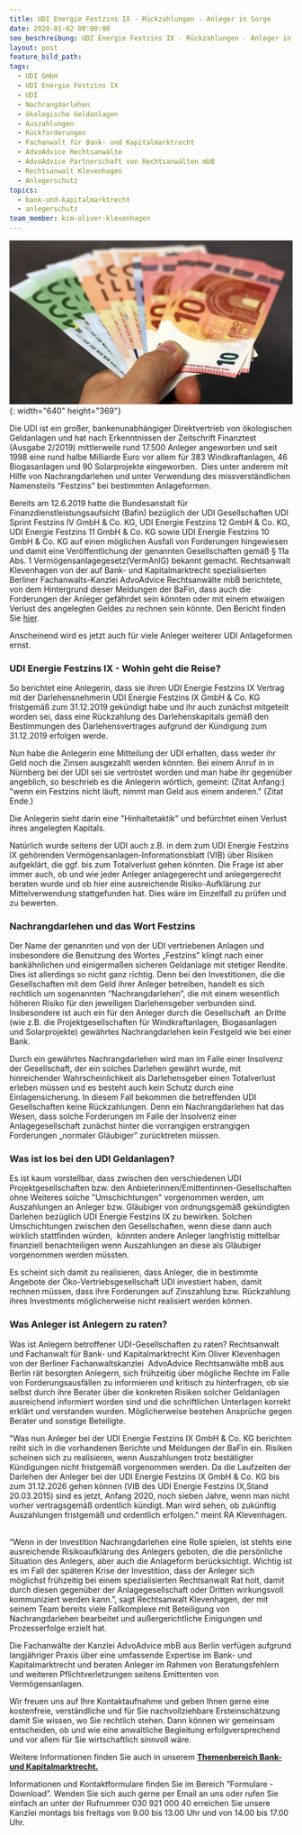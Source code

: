 ```yaml
---
title: UDI Energie Festzins IX - Rückzahlungen - Anleger in Sorge
date: 2020-01-02 00:00:00
seo_beschreibung: UDI Energie Festzins IX - Rückzahlungen - Anleger in Sorge
layout: post
feature_bild_path:
tags:
  - UDI GmbH
  - UDI Energie Festzins IX
  - UDI
  - Nachrangdarlehen
  - ökologische Geldanlagen
  - Auszahlungen
  - Rückforderungen
  - Fachanwalt für Bank- und Kapitalmarktrecht
  - AdvoAdvice Rechtsanwälte
  - AdvoAdvice Partnerschaft von Rechtsanwälten mbB
  - Rechtsanwalt Klevenhagen
  - Anlegerschutz
topics:
  - bank-und-kapitalmarktrecht
  - anlegerschutz
team_member: kim-oliver-klevenhagen
---
```


![](/uploads/money-1005464-640-10.jpg){: width="640" height="369"}

Die UDI ist ein gro&szlig;er, bankenunabh&auml;ngiger Direktvertrieb von ökologischen Geldanlagen und hat nach Erkenntnissen der Zeitschrift Finanztest (Ausgabe 2/2019) mittlerweile rund 17.500 Anleger angeworben und seit 1998 eine rund halbe Milliarde Euro vor allem f&uuml;r 383 Windkraftanlagen, 46 Biogasanlagen und 90 Solarprojekte eingeworben.&nbsp; Dies unter anderem mit Hilfe von Nachrangdarlehen und unter Verwendung des missverst&auml;ndlichen Namensteils “Festzins” bei bestimmten Anlageformen.

Bereits am 12.6.2019 hatte die Bundesanstalt f&uuml;r Finanzdienstleistungsaufsicht (Bafin) bez&uuml;glich der UDI Gesellschaften UDI Sprint Festzins IV GmbH & Co. KG, UDI Energie Festzins 12 GmbH & Co. KG, UDI Energie Festzins 11 GmbH & Co. KG sowie UDI Energie Festzins 10 GmbH & Co. KG auf einen möglichen Ausfall von Forderungen hingewiesen und damit eine Veröffentlichung der genannten Gesellschaften gem&auml;&szlig; &sect; 11a Abs. 1 Vermögensanlagegesetz(VermAnlG) bekannt gemacht. Rechtsanwalt Klevenhagen von der auf Bank- und Kapitalmarktrecht spezialisierten Berliner Fachanwalts-Kanzlei AdvoAdvice Rechtsanw&auml;lte mbB berichtete, von dem Hintergrund dieser Meldungen der BaFin, dass auch die Forderungen der Anleger gef&auml;hrdet sein könnten oder mit einem etwaigen Verlust des angelegten Geldes zu rechnen sein könnte. Den Bericht finden Sie [hier](https://advoadvice.de/blog/udi-sprint-festzins-iv-festzins-121110-gmbh-co-kg-bafin-gibt-hinweis-auf-m%C3%B6glichen-ausfall-von-zinszahlungen-und-forderungen/).

Anscheinend wird es jetzt auch f&uuml;r viele Anleger weiterer UDI Anlageformen ernst.

### UDI Energie Festzins IX - Wohin geht die Reise?

So berichtet eine Anlegerin, dass sie ihren UDI Energie Festzins IX Vertrag mit der Darlehensnehmerin UDI Energie Festzins IX GmbH & Co. KG fristgem&auml;&szlig; zum 31.12.2019 gek&uuml;ndigt habe und ihr auch zun&auml;chst mitgeteilt worden sei, dass eine R&uuml;ckzahlung des Darlehenskapitals gem&auml;&szlig; den Bestimmungen des Darlehensvertrages aufgrund der K&uuml;ndigung zum 31.12.2019 erfolgen werde.

Nun habe die Anlegerin eine Mitteilung der UDI erhalten, dass weder ihr Geld noch die Zinsen ausgezahlt werden könnten. Bei einem Anruf in in N&uuml;rnberg bei der UDI sei sie vertröstet worden und man habe ihr gegen&uuml;ber angeblich, so beschrieb es die Anlegerin wörtlich, gemeint: (Zitat Anfang:) "wenn ein Festzins nicht l&auml;uft, nimmt man Geld aus einem anderen." (Zitat Ende.)

Die Anlegerin sieht darin eine "Hinhaltetaktik" und bef&uuml;rchtet einen Verlust ihres angelegten Kapitals.&nbsp;&nbsp;

Nat&uuml;rlich wurde seitens der UDI auch z.B. in dem zum UDI Energie Festzins IX gehörenden Vermögensanlagen-Informationsblatt (VIB) &uuml;ber Risiken aufgekl&auml;rt, die ggf. bis zum Totalverlust gehen könnten. Die Frage ist aber immer auch, ob und wie jeder Anleger anlagegerecht und anlegergerecht beraten wurde und ob hier eine ausreichende Risiko-Aufkl&auml;rung zur Mittelverwendung stattgefunden hat. Dies w&auml;re im Einzelfall zu pr&uuml;fen und zu bewerten.

### Nachrangdarlehen und das Wort Festzins

Der Name der genannten und von der UDI vertriebenen Anlagen und insbesondere die Benutzung des Wortes „Festzins” klingt nach einer bank&auml;hnlichen und einigerma&szlig;en sicheren Geldanlage mit stetiger Rendite. Dies ist allerdings so nicht ganz richtig. Denn bei den Investitionen, die die Gesellschaften mit dem Geld ihrer Anleger betreiben, handelt es sich rechtlich um sogenannten “Nachrangdarlehen”, die mit einem wesentlich höheren Risiko f&uuml;r den jeweiligen Darlehensgeber verbunden sind. Insbesondere ist auch ein f&uuml;r den Anleger durch die Gesellschaft&nbsp; an Dritte (wie z.B. die Projektgesellschaften f&uuml;r Windkraftanlagen, Biogasanlagen und Solarprojekte) gew&auml;hrtes Nachrangdarlehen kein Festgeld wie bei einer Bank.

Durch ein gew&auml;hrtes Nachrangdarlehen wird man im Falle einer Insolvenz der Gesellschaft, der ein solches Darlehen gew&auml;hrt wurde, mit hinreichender Wahrscheinlichkeit als Darlehensgeber einen Totalverlust erleben m&uuml;ssen und es besteht auch kein Schutz durch eine Einlagensicherung. In diesem Fall bekommen die betreffenden UDI Gesellschaften keine R&uuml;ckzahlungen. Denn ein Nachrangdarlehen hat das Wesen, dass solche Forderungen im Falle der Insolvenz einer Anlagegesellschaft zun&auml;chst hinter die vorrangigen erstrangigen Forderungen „normaler Gl&auml;ubiger” zur&uuml;cktreten m&uuml;ssen.

### Was ist los bei den UDI Geldanlagen?

Es ist kaum vorstellbar, dass zwischen den verschiedenen UDI Projektgesellschaften bzw. den Anbieterinnen/Emittentinnen-Gesellschaften ohne Weiteres solche "Umschichtungen" vorgenommen werden, um Auszahlungen an Anleger bzw. Gl&auml;ubiger von ordnungsgem&auml;&szlig; gek&uuml;ndigten Darlehen bez&uuml;glich UDI Energie Festzins IX zu bewirken. Solchen Umschichtungen zwischen den Gesellschaften, wenn diese dann auch wirklich stattfinden w&uuml;rden, &nbsp;könnten andere Anleger langfristig mittelbar finanziell benachteiligen wenn Auszahlungen an diese als Gl&auml;ubiger vorgenommen werden m&uuml;ssten.

Es scheint sich damit zu realisieren, dass Anleger, die in bestimmte Angebote der Öko-Vertriebsgesellschaft UDI investiert haben, damit rechnen m&uuml;ssen, dass ihre Forderungen auf Zinszahlung bzw. R&uuml;ckzahlung ihres Investments möglicherweise nicht realisiert werden können.

### Was Anleger ist Anlegern zu raten?

Was ist Anlegern betroffener UDI-Gesellschaften zu raten? Rechtsanwalt und Fachanwalt f&uuml;r Bank- und Kapitalmarktrecht Kim Oliver Klevenhagen von der Berliner Fachanwaltskanzlei&nbsp; AdvoAdvice Rechtsanw&auml;lte mbB aus Berlin r&auml;t besorgten Anlegern, sich fr&uuml;hzeitig &uuml;ber mögliche Rechte im Falle von Forderungsausf&auml;llen zu informieren und kritisch zu hinterfragen, ob sie selbst durch ihre Berater &uuml;ber die konkreten Risiken solcher Geldanlagen ausreichend informiert worden sind und die schriftlichen Unterlagen korrekt erkl&auml;rt und verstanden wurden. Möglicherweise bestehen Anspr&uuml;che gegen Berater und sonstige Beteiligte.

"Was nun Anleger bei der UDI Energie Festzins IX GmbH & Co. KG berichten reiht sich in die vorhandenen Berichte und Meldungen der BaFin ein. Risiken scheinen sich zu realisieren, wenn Auszahlungen trotz best&auml;tigter K&uuml;ndigungen nicht fristgem&auml;&szlig; vorgenommen werden. Da die Laufzeiten der Darlehen der Anleger bei der UDI Energie Festzins IX GmbH & Co. KG bis zum 31.12.2026 gehen können (VIB des UDI Energie Festzins IX,Stand 20.03.2015) sind es jetzt, Anfang 2020, noch sieben Jahre, wenn man nicht vorher vertragsgem&auml;&szlig; ordentlich k&uuml;ndigt. Man wird sehen, ob zuk&uuml;nftig Auszahlungen fristgem&auml;&szlig; und ordentlich erfolgen." meint RA Klevenhagen. &nbsp;&nbsp;&nbsp;

“Wenn in der Investition Nachrangdarlehen eine Rolle spielen, ist stehts eine ausreichende Risikoaufkl&auml;rung des Anlegers geboten, die die persönliche Situation des Anlegers, aber auch die Anlageform ber&uuml;cksichtigt. Wichtig ist es im Fall der sp&auml;teren Krise der Investition, dass der Anleger sich möglichst fr&uuml;hzeitig bei einem spezialisierten Rechtsanwalt Rat holt, damit durch diesen gegen&uuml;ber der Anlagegesellschaft oder Dritten wirkungsvoll kommuniziert werden kann.”, sagt Rechtsanwalt Klevenhagen, der mit seinem Team bereits viele Fallkomplexe mit Beteiligung von Nachrangdarlehen bearbeitet und au&szlig;ergerichtliche Einigungen und Prozesserfolge erzielt hat.

Die Fachanw&auml;lte der Kanzlei AdvoAdvice mbB aus Berlin verf&uuml;gen aufgrund langj&auml;hriger Praxis &uuml;ber eine umfassende Expertise im Bank- und Kapitalmarktrecht und beraten Anleger im Rahmen von Beratungsfehlern und weiteren Pflichtverletzungen seitens Emittenten von Vermögensanlagen.&nbsp;

Wir freuen uns auf Ihre Kontaktaufnahme und geben Ihnen gerne eine kostenfreie, verst&auml;ndliche und f&uuml;r Sie nachvollziehbare Ersteinsch&auml;tzung damit Sie wissen, wo Sie rechtlich stehen. Dann können wir gemeinsam entscheiden, ob und wie eine anwaltliche Begleitung erfolgversprechend und vor allem f&uuml;r Sie wirtschaftlich sinnvoll w&auml;re.

Weitere Informationen finden Sie auch in unserem&nbsp;[**Themenbereich Bank- und Kapitalmarktrecht.**](https://advoadvice.de/themen/bank-und-kapitalmarktrecht/)

Informationen und Kontaktformulare finden Sie im Bereich ”Formulare - Download”. Wenden Sie sich auch gerne per Email an uns oder rufen Sie einfach an unter der Rufnummer 030 921 000 40 erreichen Sie unsere Kanzlei montags bis freitags von 9.00 bis 13.00 Uhr und von 14.00 bis 17.00 Uhr.&nbsp;